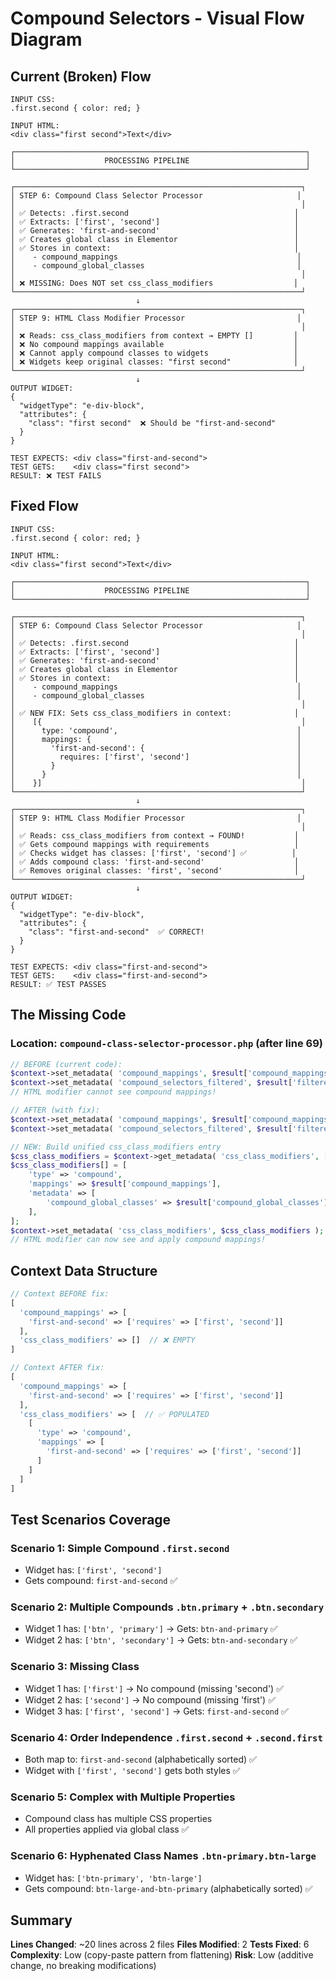 # Compound Selectors - Visual Flow Diagram

## Current (Broken) Flow

```
INPUT CSS:
.first.second { color: red; }

INPUT HTML:
<div class="first second">Text</div>

┌─────────────────────────────────────────────────────────────────┐
│                    PROCESSING PIPELINE                          │
└─────────────────────────────────────────────────────────────────┘

┌────────────────────────────────────────────────────────────────┐
│ STEP 6: Compound Class Selector Processor                     │
│                                                                │
│ ✅ Detects: .first.second                                     │
│ ✅ Extracts: ['first', 'second']                              │
│ ✅ Generates: 'first-and-second'                              │
│ ✅ Creates global class in Elementor                          │
│ ✅ Stores in context:                                         │
│    - compound_mappings                                        │
│    - compound_global_classes                                  │
│                                                                │
│ ❌ MISSING: Does NOT set css_class_modifiers                  │
└────────────────────────────────────────────────────────────────┘
                            ↓
┌────────────────────────────────────────────────────────────────┐
│ STEP 9: HTML Class Modifier Processor                         │
│                                                                │
│ ❌ Reads: css_class_modifiers from context → EMPTY []         │
│ ❌ No compound mappings available                             │
│ ❌ Cannot apply compound classes to widgets                   │
│ ❌ Widgets keep original classes: "first second"              │
└────────────────────────────────────────────────────────────────┘
                            ↓
OUTPUT WIDGET:
{
  "widgetType": "e-div-block",
  "attributes": {
    "class": "first second"  ❌ Should be "first-and-second"
  }
}

TEST EXPECTS: <div class="first-and-second">
TEST GETS:    <div class="first second">
RESULT: ❌ TEST FAILS
```

## Fixed Flow

```
INPUT CSS:
.first.second { color: red; }

INPUT HTML:
<div class="first second">Text</div>

┌─────────────────────────────────────────────────────────────────┐
│                    PROCESSING PIPELINE                          │
└─────────────────────────────────────────────────────────────────┘

┌────────────────────────────────────────────────────────────────┐
│ STEP 6: Compound Class Selector Processor                     │
│                                                                │
│ ✅ Detects: .first.second                                     │
│ ✅ Extracts: ['first', 'second']                              │
│ ✅ Generates: 'first-and-second'                              │
│ ✅ Creates global class in Elementor                          │
│ ✅ Stores in context:                                         │
│    - compound_mappings                                        │
│    - compound_global_classes                                  │
│                                                                │
│ ✅ NEW FIX: Sets css_class_modifiers in context:              │
│    [{                                                          │
│      type: 'compound',                                        │
│      mappings: {                                              │
│        'first-and-second': {                                  │
│          requires: ['first', 'second']                        │
│        }                                                      │
│      }                                                        │
│    }]                                                          │
└────────────────────────────────────────────────────────────────┘
                            ↓
┌────────────────────────────────────────────────────────────────┐
│ STEP 9: HTML Class Modifier Processor                         │
│                                                                │
│ ✅ Reads: css_class_modifiers from context → FOUND!           │
│ ✅ Gets compound mappings with requirements                   │
│ ✅ Checks widget has classes: ['first', 'second'] ✅          │
│ ✅ Adds compound class: 'first-and-second'                    │
│ ✅ Removes original classes: 'first', 'second'                │
└────────────────────────────────────────────────────────────────┘
                            ↓
OUTPUT WIDGET:
{
  "widgetType": "e-div-block",
  "attributes": {
    "class": "first-and-second"  ✅ CORRECT!
  }
}

TEST EXPECTS: <div class="first-and-second">
TEST GETS:    <div class="first-and-second">
RESULT: ✅ TEST PASSES
```

## The Missing Code

### Location: `compound-class-selector-processor.php` (after line 69)

```php
// BEFORE (current code):
$context->set_metadata( 'compound_mappings', $result['compound_mappings'] );
$context->set_metadata( 'compound_selectors_filtered', $result['filtered_count'] );
// HTML modifier cannot see compound mappings!

// AFTER (with fix):
$context->set_metadata( 'compound_mappings', $result['compound_mappings'] );
$context->set_metadata( 'compound_selectors_filtered', $result['filtered_count'] );

// NEW: Build unified css_class_modifiers entry
$css_class_modifiers = $context->get_metadata( 'css_class_modifiers', [] );
$css_class_modifiers[] = [
    'type' => 'compound',
    'mappings' => $result['compound_mappings'],
    'metadata' => [
        'compound_global_classes' => $result['compound_global_classes'],
    ],
];
$context->set_metadata( 'css_class_modifiers', $css_class_modifiers );
// HTML modifier can now see and apply compound mappings!
```

## Context Data Structure

```php
// Context BEFORE fix:
[
  'compound_mappings' => [
    'first-and-second' => ['requires' => ['first', 'second']]
  ],
  'css_class_modifiers' => []  // ❌ EMPTY
]

// Context AFTER fix:
[
  'compound_mappings' => [
    'first-and-second' => ['requires' => ['first', 'second']]
  ],
  'css_class_modifiers' => [  // ✅ POPULATED
    [
      'type' => 'compound',
      'mappings' => [
        'first-and-second' => ['requires' => ['first', 'second']]
      ]
    ]
  ]
]
```

## Test Scenarios Coverage

### Scenario 1: Simple Compound `.first.second`
- Widget has: `['first', 'second']`
- Gets compound: `first-and-second` ✅

### Scenario 2: Multiple Compounds `.btn.primary` + `.btn.secondary`
- Widget 1 has: `['btn', 'primary']` → Gets: `btn-and-primary` ✅
- Widget 2 has: `['btn', 'secondary']` → Gets: `btn-and-secondary` ✅

### Scenario 3: Missing Class
- Widget 1 has: `['first']` → No compound (missing 'second') ✅
- Widget 2 has: `['second']` → No compound (missing 'first') ✅
- Widget 3 has: `['first', 'second']` → Gets: `first-and-second` ✅

### Scenario 4: Order Independence `.first.second` + `.second.first`
- Both map to: `first-and-second` (alphabetically sorted) ✅
- Widget with `['first', 'second']` gets both styles ✅

### Scenario 5: Complex with Multiple Properties
- Compound class has multiple CSS properties
- All properties applied via global class ✅

### Scenario 6: Hyphenated Class Names `.btn-primary.btn-large`
- Widget has: `['btn-primary', 'btn-large']`
- Gets compound: `btn-large-and-btn-primary` (alphabetically sorted) ✅

## Summary

**Lines Changed**: ~20 lines across 2 files
**Files Modified**: 2
**Tests Fixed**: 6
**Complexity**: Low (copy-paste pattern from flattening)
**Risk**: Low (additive change, no breaking modifications)


